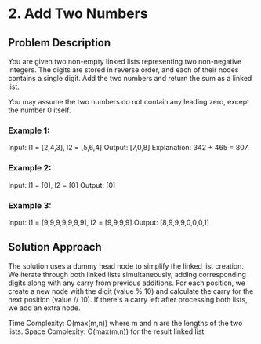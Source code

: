 # 2. Add Two Numbers

## Problem Description

You are given two non-empty linked lists representing two non-negative integers. The digits are stored in reverse order, and each of their nodes contains a single digit. Add the two numbers and return the sum as a linked list.

You may assume the two numbers do not contain any leading zero, except the number 0 itself.

### Example 1:
Input: l1 = [2,4,3], l2 = [5,6,4]
Output: [7,0,8]
Explanation: 342 + 465 = 807.

### Example 2:
Input: l1 = [0], l2 = [0]
Output: [0]

### Example 3:
Input: l1 = [9,9,9,9,9,9,9], l2 = [9,9,9,9]
Output: [8,9,9,9,0,0,0,1]

## Solution Approach

The solution uses a dummy head node to simplify the linked list creation. We iterate through both linked lists simultaneously, adding corresponding digits along with any carry from previous additions. For each position, we create a new node with the digit (value % 10) and calculate the carry for the next position (value // 10). If there's a carry left after processing both lists, we add an extra node.

Time Complexity: O(max(m,n)) where m and n are the lengths of the two lists.
Space Complexity: O(max(m,n)) for the result linked list.
